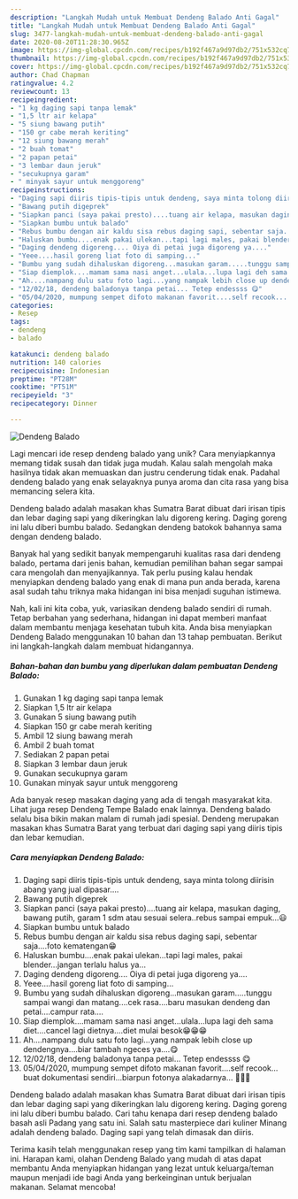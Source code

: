 ```yaml
---
description: "Langkah Mudah untuk Membuat Dendeng Balado Anti Gagal"
title: "Langkah Mudah untuk Membuat Dendeng Balado Anti Gagal"
slug: 3477-langkah-mudah-untuk-membuat-dendeng-balado-anti-gagal
date: 2020-08-20T11:28:30.965Z
image: https://img-global.cpcdn.com/recipes/b192f467a9d97db2/751x532cq70/dendeng-balado-foto-resep-utama.jpg
thumbnail: https://img-global.cpcdn.com/recipes/b192f467a9d97db2/751x532cq70/dendeng-balado-foto-resep-utama.jpg
cover: https://img-global.cpcdn.com/recipes/b192f467a9d97db2/751x532cq70/dendeng-balado-foto-resep-utama.jpg
author: Chad Chapman
ratingvalue: 4.2
reviewcount: 13
recipeingredient:
- "1 kg daging sapi tanpa lemak"
- "1,5 ltr air kelapa"
- "5 siung bawang putih"
- "150 gr cabe merah keriting"
- "12 siung bawang merah"
- "2 buah tomat"
- "2 papan petai"
- "3 lembar daun jeruk"
- "secukupnya garam"
- " minyak sayur untuk menggoreng"
recipeinstructions:
- "Daging sapi diiris tipis-tipis untuk dendeng, saya minta tolong diirisin abang yang jual dipasar...."
- "Bawang putih digeprek"
- "Siapkan panci (saya pakai presto)....tuang air kelapa, masukan daging, bawang putih, garam 1 sdm atau sesuai selera..rebus sampai empuk...😃"
- "Siapkan bumbu untuk balado"
- "Rebus bumbu dengan air kaldu sisa rebus daging sapi, sebentar saja....foto kematengan😁"
- "Haluskan bumbu....enak pakai ulekan...tapi lagi males, pakai blender...jangan terlalu halus ya..."
- "Daging dendeng digoreng.... Oiya di petai juga digoreng ya...."
- "Yeee....hasil goreng liat foto di samping..."
- "Bumbu yang sudah dihaluskan digoreng...masukan garam.....tunggu sampai wangi dan matang....cek rasa....baru masukan dendeng dan petai....campur rata...."
- "Siap diemplok....mamam sama nasi anget...ulala...lupa lagi deh sama diet....cancel lagi dietnya....diet mulai besok😁😁😁"
- "Ah....nampang dulu satu foto lagi...yang nampak lebih close up dendengnya....biar tambah ngeces ya....😋"
- "12/02/18, dendeng baladonya tanpa petai... Tetep endessss 😋"
- "05/04/2020, mumpung sempet difoto makanan favorit....self recook... buat dokumentasi sendiri...biarpun fotonya alakadarnya... 🤗😊😍"
categories:
- Resep
tags:
- dendeng
- balado

katakunci: dendeng balado 
nutrition: 140 calories
recipecuisine: Indonesian
preptime: "PT28M"
cooktime: "PT51M"
recipeyield: "3"
recipecategory: Dinner

---
```



![Dendeng Balado](https://img-global.cpcdn.com/recipes/b192f467a9d97db2/751x532cq70/dendeng-balado-foto-resep-utama.jpg)

Lagi mencari ide resep dendeng balado yang unik? Cara menyiapkannya memang tidak susah dan tidak juga mudah. Kalau salah mengolah maka hasilnya tidak akan memuaskan dan justru cenderung tidak enak. Padahal dendeng balado yang enak selayaknya punya aroma dan cita rasa yang bisa memancing selera kita.

Dendeng balado adalah masakan khas Sumatra Barat dibuat dari irisan tipis dan lebar daging sapi yang dikeringkan lalu digoreng kering. Daging goreng ini lalu diberi bumbu balado. Sedangkan dendeng batokok bahannya sama dengan dendeng balado.

Banyak hal yang sedikit banyak mempengaruhi kualitas rasa dari dendeng balado, pertama dari jenis bahan, kemudian pemilihan bahan segar sampai cara mengolah dan menyajikannya. Tak perlu pusing kalau hendak menyiapkan dendeng balado yang enak di mana pun anda berada, karena asal sudah tahu triknya maka hidangan ini bisa menjadi suguhan istimewa.


Nah, kali ini kita coba, yuk, variasikan dendeng balado sendiri di rumah. Tetap berbahan yang sederhana, hidangan ini dapat memberi manfaat dalam membantu menjaga kesehatan tubuh kita. Anda bisa menyiapkan Dendeng Balado menggunakan 10 bahan dan 13 tahap pembuatan. Berikut ini langkah-langkah dalam membuat hidangannya.

<!--inarticleads1-->

##### Bahan-bahan dan bumbu yang diperlukan dalam pembuatan Dendeng Balado:

1. Gunakan 1 kg daging sapi tanpa lemak
1. Siapkan 1,5 ltr air kelapa
1. Gunakan 5 siung bawang putih
1. Siapkan 150 gr cabe merah keriting
1. Ambil 12 siung bawang merah
1. Ambil 2 buah tomat
1. Sediakan 2 papan petai
1. Siapkan 3 lembar daun jeruk
1. Gunakan secukupnya garam
1. Gunakan  minyak sayur untuk menggoreng


Ada banyak resep masakan daging yang ada di tengah masyarakat kita. Lihat juga resep Dendeng Tempe Balado enak lainnya. Dendeng balado selalu bisa bikin makan malam di rumah jadi spesial. Dendeng merupakan masakan khas Sumatra Barat yang terbuat dari daging sapi yang diiris tipis dan lebar kemudian. 

<!--inarticleads2-->

##### Cara menyiapkan Dendeng Balado:

1. Daging sapi diiris tipis-tipis untuk dendeng, saya minta tolong diirisin abang yang jual dipasar....
1. Bawang putih digeprek
1. Siapkan panci (saya pakai presto)....tuang air kelapa, masukan daging, bawang putih, garam 1 sdm atau sesuai selera..rebus sampai empuk...😃
1. Siapkan bumbu untuk balado
1. Rebus bumbu dengan air kaldu sisa rebus daging sapi, sebentar saja....foto kematengan😁
1. Haluskan bumbu....enak pakai ulekan...tapi lagi males, pakai blender...jangan terlalu halus ya...
1. Daging dendeng digoreng.... Oiya di petai juga digoreng ya....
1. Yeee....hasil goreng liat foto di samping...
1. Bumbu yang sudah dihaluskan digoreng...masukan garam.....tunggu sampai wangi dan matang....cek rasa....baru masukan dendeng dan petai....campur rata....
1. Siap diemplok....mamam sama nasi anget...ulala...lupa lagi deh sama diet....cancel lagi dietnya....diet mulai besok😁😁😁
1. Ah....nampang dulu satu foto lagi...yang nampak lebih close up dendengnya....biar tambah ngeces ya....😋
1. 12/02/18, dendeng baladonya tanpa petai... Tetep endessss 😋
1. 05/04/2020, mumpung sempet difoto makanan favorit....self recook... buat dokumentasi sendiri...biarpun fotonya alakadarnya... 🤗😊😍


Dendeng balado adalah masakan khas Sumatra Barat dibuat dari irisan tipis dan lebar daging sapi yang dikeringkan lalu digoreng kering. Daging goreng ini lalu diberi bumbu balado. Cari tahu kenapa dari resep dendeng balado basah asli Padang yang satu ini. Salah satu masterpiece dari kuliner Minang adalah dendeng balado. Daging sapi yang telah dimasak dan diiris. 

Terima kasih telah menggunakan resep yang tim kami tampilkan di halaman ini. Harapan kami, olahan Dendeng Balado yang mudah di atas dapat membantu Anda menyiapkan hidangan yang lezat untuk keluarga/teman maupun menjadi ide bagi Anda yang berkeinginan untuk berjualan makanan. Selamat mencoba!
